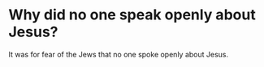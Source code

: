 # Why did no one speak openly about Jesus?

It was for fear of the Jews that no one spoke openly about Jesus.
